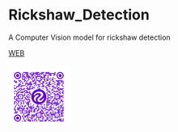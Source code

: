 # Rickshaw_Detection
A Computer Vision model for rickshaw detection

[WEB](https://detect.roboflow.com/?model=rikshaw_detection&version=15&api_key=j74RYTVzH7rgzVXSRH7l)

![Mobile](MOBILE.png)
